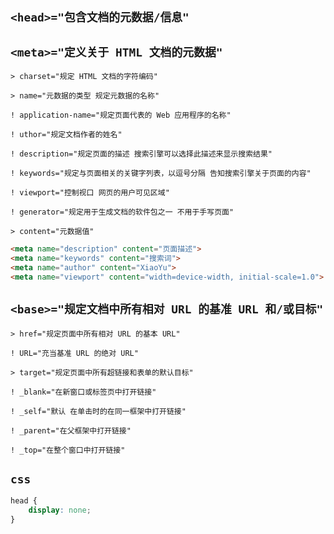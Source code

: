 `<head>="包含文档的元数据/信息"`
--

`<meta>="定义关于 HTML 文档的元数据"`
--

`> charset="规定 HTML 文档的字符编码"`

`> name="元数据的类型 规定元数据的名称"`

`! application-name="规定页面代表的 Web 应用程序的名称"`

`! uthor="规定文档作者的姓名"`

`! description="规定页面的描述 搜索引擎可以选择此描述来显示搜索结果"`

`! keywords="规定与页面相关的关键字列表，以逗号分隔 告知搜索引擎关于页面的内容"`

`! viewport="控制视口 网页的用户可见区域"`

`! generator="规定用于生成文档的软件包之一 不用于手写页面"`

`> content="元数据值"`

```html
<meta name="description" content="页面描述">
<meta name="keywords" content="搜索词">
<meta name="author" content="XiaoYu">
<meta name="viewport" content="width=device-width, initial-scale=1.0">
```

`<base>="规定文档中所有相对 URL 的基准 URL 和/或目标"`
--

`> href="规定页面中所有相对 URL 的基本 URL"`

`! URL="充当基准 URL 的绝对 URL"`

`> target="规定页面中所有超链接和表单的默认目标"`

`! _blank="在新窗口或标签页中打开链接"`

`! _self="默认 在单击时的在同一框架中打开链接"`

`! _parent="在父框架中打开链接"`

`! _top="在整个窗口中打开链接"`

`css`
--

```css
head {
    display: none;
}
```
